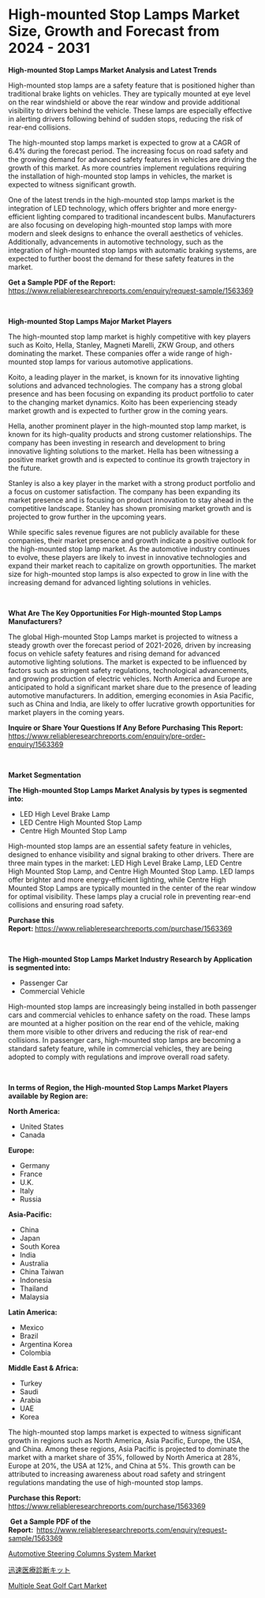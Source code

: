 <p><h1>High-mounted Stop Lamps Market Size, Growth and Forecast from 2024 - 2031</h1></p><p><strong>High-mounted Stop Lamps Market Analysis and Latest Trends</strong></p>
<p><p>High-mounted stop lamps are a safety feature that is positioned higher than traditional brake lights on vehicles. They are typically mounted at eye level on the rear windshield or above the rear window and provide additional visibility to drivers behind the vehicle. These lamps are especially effective in alerting drivers following behind of sudden stops, reducing the risk of rear-end collisions.</p><p>The high-mounted stop lamps market is expected to grow at a CAGR of 6.4% during the forecast period. The increasing focus on road safety and the growing demand for advanced safety features in vehicles are driving the growth of this market. As more countries implement regulations requiring the installation of high-mounted stop lamps in vehicles, the market is expected to witness significant growth.</p><p>One of the latest trends in the high-mounted stop lamps market is the integration of LED technology, which offers brighter and more energy-efficient lighting compared to traditional incandescent bulbs. Manufacturers are also focusing on developing high-mounted stop lamps with more modern and sleek designs to enhance the overall aesthetics of vehicles. Additionally, advancements in automotive technology, such as the integration of high-mounted stop lamps with automatic braking systems, are expected to further boost the demand for these safety features in the market.</p></p>
<p><strong>Get a Sample PDF of the Report:&nbsp;</strong> <a href="https://www.reliableresearchreports.com/enquiry/request-sample/1563369">https://www.reliableresearchreports.com/enquiry/request-sample/1563369</a></p>
<p>&nbsp;</p>
<p><strong>High-mounted Stop Lamps Major Market Players</strong></p>
<p><p>The high-mounted stop lamp market is highly competitive with key players such as Koito, Hella, Stanley, Magneti Marelli, ZKW Group, and others dominating the market. These companies offer a wide range of high-mounted stop lamps for various automotive applications.</p><p>Koito, a leading player in the market, is known for its innovative lighting solutions and advanced technologies. The company has a strong global presence and has been focusing on expanding its product portfolio to cater to the changing market dynamics. Koito has been experiencing steady market growth and is expected to further grow in the coming years.</p><p>Hella, another prominent player in the high-mounted stop lamp market, is known for its high-quality products and strong customer relationships. The company has been investing in research and development to bring innovative lighting solutions to the market. Hella has been witnessing a positive market growth and is expected to continue its growth trajectory in the future.</p><p>Stanley is also a key player in the market with a strong product portfolio and a focus on customer satisfaction. The company has been expanding its market presence and is focusing on product innovation to stay ahead in the competitive landscape. Stanley has shown promising market growth and is projected to grow further in the upcoming years.</p><p>While specific sales revenue figures are not publicly available for these companies, their market presence and growth indicate a positive outlook for the high-mounted stop lamp market. As the automotive industry continues to evolve, these players are likely to invest in innovative technologies and expand their market reach to capitalize on growth opportunities. The market size for high-mounted stop lamps is also expected to grow in line with the increasing demand for advanced lighting solutions in vehicles.</p></p>
<p>&nbsp;</p>
<p><strong>What Are The Key Opportunities For High-mounted Stop Lamps Manufacturers?</strong></p>
<p><p>The global High-mounted Stop Lamps market is projected to witness a steady growth over the forecast period of 2021-2026, driven by increasing focus on vehicle safety features and rising demand for advanced automotive lighting solutions. The market is expected to be influenced by factors such as stringent safety regulations, technological advancements, and growing production of electric vehicles. North America and Europe are anticipated to hold a significant market share due to the presence of leading automotive manufacturers. In addition, emerging economies in Asia Pacific, such as China and India, are likely to offer lucrative growth opportunities for market players in the coming years.</p></p>
<p><strong>Inquire or Share Your Questions If Any Before Purchasing This Report:</strong> <a href="https://www.reliableresearchreports.com/enquiry/pre-order-enquiry/1563369">https://www.reliableresearchreports.com/enquiry/pre-order-enquiry/1563369</a></p>
<p>&nbsp;</p>
<p><strong>Market Segmentation</strong></p>
<p><strong>The High-mounted Stop Lamps Market Analysis by types is segmented into:</strong></p>
<p><ul><li>LED High Level Brake Lamp</li><li>LED Centre High Mounted Stop Lamp</li><li>Centre High Mounted Stop Lamp</li></ul></p>
<p><p>High-mounted stop lamps are an essential safety feature in vehicles, designed to enhance visibility and signal braking to other drivers. There are three main types in the market: LED High Level Brake Lamp, LED Centre High Mounted Stop Lamp, and Centre High Mounted Stop Lamp. LED lamps offer brighter and more energy-efficient lighting, while Centre High Mounted Stop Lamps are typically mounted in the center of the rear window for optimal visibility. These lamps play a crucial role in preventing rear-end collisions and ensuring road safety.</p></p>
<p><strong>Purchase this Report:&nbsp;</strong><a href="https://www.reliableresearchreports.com/purchase/1563369">https://www.reliableresearchreports.com/purchase/1563369</a></p>
<p>&nbsp;</p>
<p><strong>The High-mounted Stop Lamps Market Industry Research by Application is segmented into:</strong></p>
<p><ul><li>Passenger Car</li><li>Commercial Vehicle</li></ul></p>
<p><p>High-mounted stop lamps are increasingly being installed in both passenger cars and commercial vehicles to enhance safety on the road. These lamps are mounted at a higher position on the rear end of the vehicle, making them more visible to other drivers and reducing the risk of rear-end collisions. In passenger cars, high-mounted stop lamps are becoming a standard safety feature, while in commercial vehicles, they are being adopted to comply with regulations and improve overall road safety.</p></p>
<p>&nbsp;</p>
<p><strong>In terms of Region, the High-mounted Stop Lamps Market Players available by Region are:</strong></p>
<p>
    <p> <strong> North America: </strong>
        <ul>
            <li>United States</li>
            <li>Canada</li>
        </ul>
        </p> 
    <p> <strong> Europe: </strong>
        <ul>
            <li>Germany</li>
            <li>France</li>
            <li>U.K.</li>
            <li>Italy</li>
            <li>Russia</li>
        </ul>
        </p> 
    <p> <strong> Asia-Pacific: </strong>
        <ul>
            <li>China</li>
            <li>Japan</li>
            <li>South Korea</li>
            <li>India</li>
            <li>Australia</li>
            <li>China Taiwan</li>
            <li>Indonesia</li>
            <li>Thailand</li>
            <li>Malaysia</li>
        </ul>
        </p> 
    <p> <strong> Latin America: </strong>
        <ul>
            <li>Mexico</li>
            <li>Brazil</li>
            <li>Argentina Korea</li>
            <li>Colombia</li>
        </ul>
        </p> 
    <p> <strong> Middle East & Africa: </strong>
        <ul>
            <li>Turkey</li>
            <li>Saudi</li>
            <li>Arabia</li>
            <li>UAE</li>
            <li>Korea</li>
        </ul>
    </p>
    </p>
<p><p>The high-mounted stop lamps market is expected to witness significant growth in regions such as North America, Asia Pacific, Europe, the USA, and China. Among these regions, Asia Pacific is projected to dominate the market with a market share of 35%, followed by North America at 28%, Europe at 20%, the USA at 12%, and China at 5%. This growth can be attributed to increasing awareness about road safety and stringent regulations mandating the use of high-mounted stop lamps.</p></p>
<p><strong>Purchase this Report: </strong><a href="https://www.reliableresearchreports.com/purchase/1563369">https://www.reliableresearchreports.com/purchase/1563369</a></p>
<p>&nbsp;<strong>Get a Sample PDF of the Report:&nbsp;&nbsp;</strong><a href="https://www.reliableresearchreports.com/enquiry/request-sample/1563369">https://www.reliableresearchreports.com/enquiry/request-sample/1563369</a></p>
<p><strong></strong></p>
<p><p><a href="https://github.com/nicoletavirag/Market-Research-Report-List-2/blob/main/automotive-steering-columns-system-market.md">Automotive Steering Columns System Market</a></p><p><a href="https://medium.com/@noreneward2023/%E8%BF%85%E9%80%9F%E5%8C%BB%E7%99%82%E8%A8%BA%E6%96%AD%E3%82%AD%E3%83%83%E3%83%88%E5%B8%82%E5%A0%B4%E8%AA%BF%E6%9F%BB%E3%83%AC%E3%83%9D%E3%83%BC%E3%83%88-%E3%81%9D%E3%81%AE%E6%AD%B4%E5%8F%B2%E3%81%8A%E3%82%88%E3%81%B32031%E5%B9%B4%E3%81%8B%E3%82%892031%E5%B9%B4%E3%81%AE%E4%BA%88%E6%B8%AC-2fce9379c5f6">迅速医療診断キット</a></p><p><a href="https://github.com/mauripalmi/Market-Research-Report-List-2/blob/main/multiple-seat-golf-cart-market.md">Multiple Seat Golf Cart Market</a></p></p>